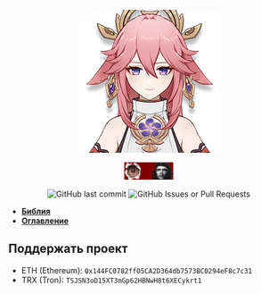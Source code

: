 
<p align="center">
    <img src="assets/yae256.png">
</p>

<p align="center">
    <img src="assets/88x31.gif">
</p>

<p style="text-align: center">
    <img alt="GitHub last commit" src="https://img.shields.io/github/last-commit/GlavaPenguinov/yae-miko">
    <img alt="GitHub Issues or Pull Requests" src="https://img.shields.io/github/issues-pr-closed/GlavaPenguinov/yae-miko">
</p>

- [**Библия**](/LICENSE.md)
- [**Оглавление**](/CODE_OF_CONDUCT.md)

## Поддержать проект
- ETH (Ethereum): `0x144FC0782ff05CA2D364db7573BC0294eF8c7c31`
- TRX (Tron): `TSJSN3oD15XT3mGp62HBNwH8t6XECykrt1`